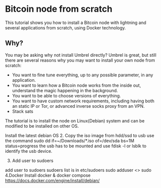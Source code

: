 # Bitcoin node from scratch

This tutorial shows you how to install a Bitcoin node with lightning and several applications from scratch, using Docker technology.

## Why?

You may be asking why not install Umbrel directly? Umbrel is great, but still there are several reasons why you may want to install your own node from scratch:

- You want to fine tune everything, up to any possible parameter, in any application.
- You want to learn how a Bitcoin node works from the inside out, understand the magic happening in the background.
- You want to be able to choose versions of everything.
- You want to have custom network requirements, including having both an static IP or Tor, or advanced inverse socks proxy from an VPN.
- Stack sats

The tutorial is to install the node on Linux(Debian) system and can be modified to be installed on other OS.

Install the latest debian OS
2. Copy the iso image from hdd/ssd to usb use the command
 sudo dd if=~/Downloads/*.iso of=/dev/sda bs=1M status=progress
 the usb has to be mounted and use fdisk -l or lsblk to identify the usb device.

3. Add user to sudoers

 add user to sudoers
sudoers list is in etc/sudoers
sudo adduser <<username>> sudo
4.Docker
 Install docker & docker compose
https://docs.docker.com/engine/install/debian/
